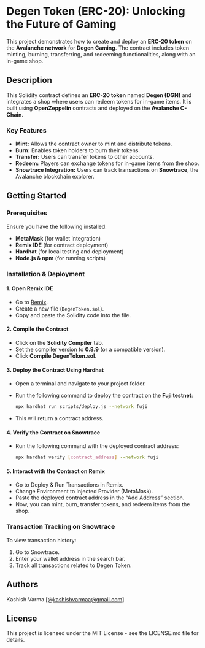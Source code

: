 # Degen Token (ERC-20): Unlocking the Future of Gaming  

This project demonstrates how to create and deploy an **ERC-20 token** on the **Avalanche network** for **Degen Gaming**. The contract includes token minting, burning, transferring, and redeeming functionalities, along with an in-game shop.  

## Description  

This Solidity contract defines an **ERC-20 token** named **Degen (DGN)** and integrates a shop where users can redeem tokens for in-game items. It is built using **OpenZeppelin** contracts and deployed on the **Avalanche C-Chain**.  

### Key Features  
- **Mint:** Allows the contract owner to mint and distribute tokens.  
- **Burn:** Enables token holders to burn their tokens.  
- **Transfer:** Users can transfer tokens to other accounts.  
- **Redeem:** Players can exchange tokens for in-game items from the shop.  
- **Snowtrace Integration:** Users can track transactions on **Snowtrace**, the Avalanche blockchain explorer.  

## Getting Started  

### Prerequisites  
Ensure you have the following installed:  
- **MetaMask** (for wallet integration)  
- **Remix IDE** (for contract deployment)  
- **Hardhat** (for local testing and deployment)  
- **Node.js & npm** (for running scripts)  

### Installation & Deployment  

#### 1. Open Remix IDE  
- Go to [Remix](https://remix.ethereum.org/).  
- Create a new file (`DegenToken.sol`).  
- Copy and paste the Solidity code into the file.  

#### 2. Compile the Contract  
- Click on the **Solidity Compiler** tab.  
- Set the compiler version to **0.8.9** (or a compatible version).  
- Click **Compile DegenToken.sol**.  

#### 3. Deploy the Contract Using Hardhat  
- Open a terminal and navigate to your project folder.  
- Run the following command to deploy the contract on the **Fuji testnet**:  

  ```sh
  npx hardhat run scripts/deploy.js --network fuji
  ```
- This will return a contract address.

#### 4. Verify the Contract on Snowtrace
- Run the following command with the deployed contract address:
  ```sh
  npx hardhat verify [contract_address] --network fuji
  ```
#### 5. Interact with the Contract on Remix
- Go to Deploy & Run Transactions in Remix.
- Change Environment to Injected Provider (MetaMask).
- Paste the deployed contract address in the “Add Address” section.
- Now, you can mint, burn, transfer tokens, and redeem items from the shop.

### Transaction Tracking on Snowtrace

To view transaction history:
1.	Go to Snowtrace.
2.	Enter your wallet address in the search bar.
3.	Track all transactions related to Degen Token.

## Authors

Kashish Varma
[@kashishvarmaa@gmail.com]

## License

This project is licensed under the MIT License - see the LICENSE.md file for details.














